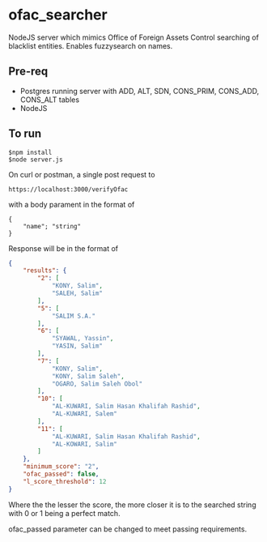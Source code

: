 # ofac_searcher
NodeJS server which mimics Office of Foreign Assets Control searching of blacklist entities. Enables fuzzysearch on names.

## Pre-req

<ul>
    <li> Postgres running server with ADD, ALT, SDN, CONS_PRIM, CONS_ADD, CONS_ALT tables </li>
    <li>NodeJS</li>
</ul>

## To run
``` 
$npm install
$node server.js
```
On curl or postman, a single post request to
```
https://localhost:3000/verifyOfac
```
with a body parament in the format of 
```
{
    "name"; "string"
}
```
Response will be in the format of
``` json
{
    "results": {
        "2": [
            "KONY, Salim",
            "SALEH, Salim"
        ],
        "5": [
            "SALIM S.A."
        ],
        "6": [
            "SYAWAL, Yassin",
            "YASIN, Salim"
        ],
        "7": [
            "KONY, Salim",
            "KONY, Salim Saleh",
            "OGARO, Salim Saleh Obol"
        ],
        "10": [
            "AL-KUWARI, Salim Hasan Khalifah Rashid",
            "AL-KUWARI, Salem"
        ],
        "11": [
            "AL-KUWARI, Salim Hasan Khalifah Rashid",
            "AL-KOWARI, Salim"
        ]
    },
    "minimum_score": "2",
    "ofac_passed": false,
    "l_score_threshold": 12
}
```

Where the the lesser the score, the more closer it is to the searched string with 0 or 1 being a perfect match.

ofac_passed parameter can be changed to meet passing requirements.


